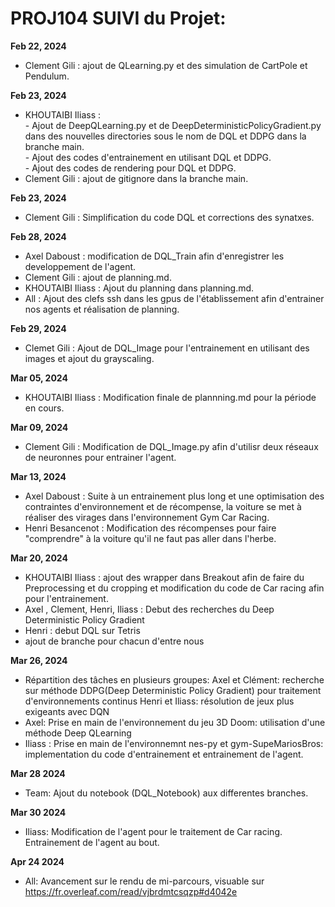 # PROJ104 SUIVI du Projet:
**Feb 22, 2024**
- Clement Gili : ajout de QLearning.py et des simulation de CartPole et Pendulum.

**Feb 23, 2024**

- KHOUTAIBI Iliass :\
        -  Ajout de DeepQLearning.py et de DeepDeterministicPolicyGradient.py dans des nouvelles directories sous le nom de DQL et DDPG dans la branche main.\
        - Ajout des codes d'entrainement en utilisant DQL et DDPG.\
        - Ajout des codes de rendering pour DQL et DDPG.
- Clement Gili : ajout de gitignore dans la branche main.

**Feb 23, 2024**
- Clement Gili : Simplification du code DQL et corrections des synatxes. 

**Feb 28, 2024**
- Axel Daboust : modification de DQL_Train afin d'enregistrer les developpement de l'agent.
- Clement Gili : ajout de planning.md.
- KHOUTAIBI Iliass : Ajout du planning dans planning.md.
- All : Ajout des clefs ssh dans les gpus de l'établissement afin d'entrainer nos agents et réalisation de planning.

**Feb 29, 2024**
- Clemet Gili : Ajout de DQL_Image pour l'entrainement en utilisant des images et ajout du grayscaling.

**Mar 05, 2024**
- KHOUTAIBI Iliass : Modification finale de plannning.md pour la période en cours.

**Mar 09, 2024**
- Clement Gili : Modification de DQL_Image.py afin d'utilisr deux réseaux de neuronnes pour entrainer l'agent. 

**Mar 13, 2024**
- Axel Daboust : Suite à un entrainement plus long et une optimisation des contraintes d'environnement et de récompense, la voiture se met à réaliser des virages dans l'environnement Gym Car Racing.
- Henri Besancenot : Modification des récompenses pour faire "comprendre" à la voiture qu'il ne faut pas aller dans l'herbe.

**Mar 20, 2024**
- KHOUTAIBI Iliass : ajout des wrapper dans Breakout afin de faire du Preprocessing et du cropping et modification du code de Car racing afin pour l'entrainement.
- Axel , Clement, Henri, Iliass : Debut des recherches du Deep Deterministic Policy Gradient
- Henri : debut DQL sur Tetris
- ajout de branche pour chacun d'entre nous

**Mar 26, 2024**
- Répartition des tâches en plusieurs groupes:
Axel et Clément: recherche sur méthode DDPG(Deep Deterministic Policy Gradient) pour traitement d'environnements continus
Henri et Iliass: résolution de jeux plus exigeants avec DQN
- Axel: Prise en main de l'environnement du jeu 3D Doom: utilisation d'une méthode Deep QLearning
- Iliass : Prise en main de l'environnemnt nes-py et gym-SupeMariosBros: implementation du code d'entrainement et entrainement de l'agent.

**Mar 28 2024**
- Team: Ajout du notebook (DQL_Notebook) aux differentes branches.

**Mar 30 2024**
- Iliass: Modification de l'agent pour le traitement de Car racing. Entrainement de l'agent au bout.

**Apr 24 2024**
- All: Avancement sur le rendu de mi-parcours, visuable sur https://fr.overleaf.com/read/vjbrdmtcsqzp#d4042e
